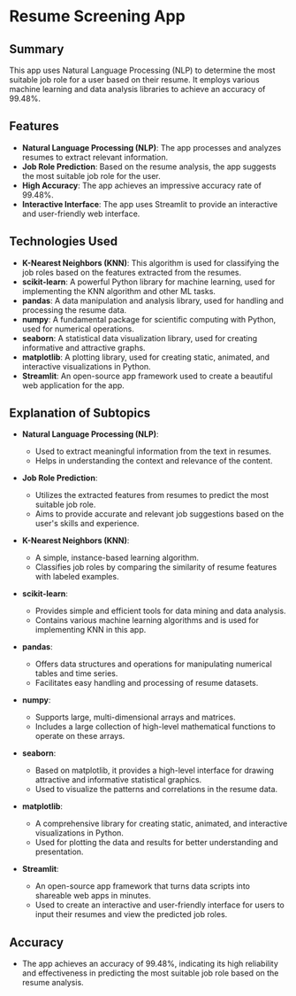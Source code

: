 # Resume Screening App

## Summary
This app uses Natural Language Processing (NLP) to determine the most suitable job role for a user based on their resume. It employs various machine learning and data analysis libraries to achieve an accuracy of 99.48%.

## Features
- **Natural Language Processing (NLP)**: The app processes and analyzes resumes to extract relevant information.
- **Job Role Prediction**: Based on the resume analysis, the app suggests the most suitable job role for the user.
- **High Accuracy**: The app achieves an impressive accuracy rate of 99.48%.
- **Interactive Interface**: The app uses Streamlit to provide an interactive and user-friendly web interface.

## Technologies Used
- **K-Nearest Neighbors (KNN)**: This algorithm is used for classifying the job roles based on the features extracted from the resumes.
- **scikit-learn**: A powerful Python library for machine learning, used for implementing the KNN algorithm and other ML tasks.
- **pandas**: A data manipulation and analysis library, used for handling and processing the resume data.
- **numpy**: A fundamental package for scientific computing with Python, used for numerical operations.
- **seaborn**: A statistical data visualization library, used for creating informative and attractive graphs.
- **matplotlib**: A plotting library, used for creating static, animated, and interactive visualizations in Python.
- **Streamlit**: An open-source app framework used to create a beautiful web application for the app.

## Explanation of Subtopics
- **Natural Language Processing (NLP)**:
  - Used to extract meaningful information from the text in resumes.
  - Helps in understanding the context and relevance of the content.

- **Job Role Prediction**:
  - Utilizes the extracted features from resumes to predict the most suitable job role.
  - Aims to provide accurate and relevant job suggestions based on the user's skills and experience.

- **K-Nearest Neighbors (KNN)**:
  - A simple, instance-based learning algorithm.
  - Classifies job roles by comparing the similarity of resume features with labeled examples.

- **scikit-learn**:
  - Provides simple and efficient tools for data mining and data analysis.
  - Contains various machine learning algorithms and is used for implementing KNN in this app.

- **pandas**:
  - Offers data structures and operations for manipulating numerical tables and time series.
  - Facilitates easy handling and processing of resume datasets.

- **numpy**:
  - Supports large, multi-dimensional arrays and matrices.
  - Includes a large collection of high-level mathematical functions to operate on these arrays.

- **seaborn**:
  - Based on matplotlib, it provides a high-level interface for drawing attractive and informative statistical graphics.
  - Used to visualize the patterns and correlations in the resume data.

- **matplotlib**:
  - A comprehensive library for creating static, animated, and interactive visualizations in Python.
  - Used for plotting the data and results for better understanding and presentation.

- **Streamlit**:
  - An open-source app framework that turns data scripts into shareable web apps in minutes.
  - Used to create an interactive and user-friendly interface for users to input their resumes and view the predicted job roles.

## Accuracy
- The app achieves an accuracy of 99.48%, indicating its high reliability and effectiveness in predicting the most suitable job role based on the resume analysis.
